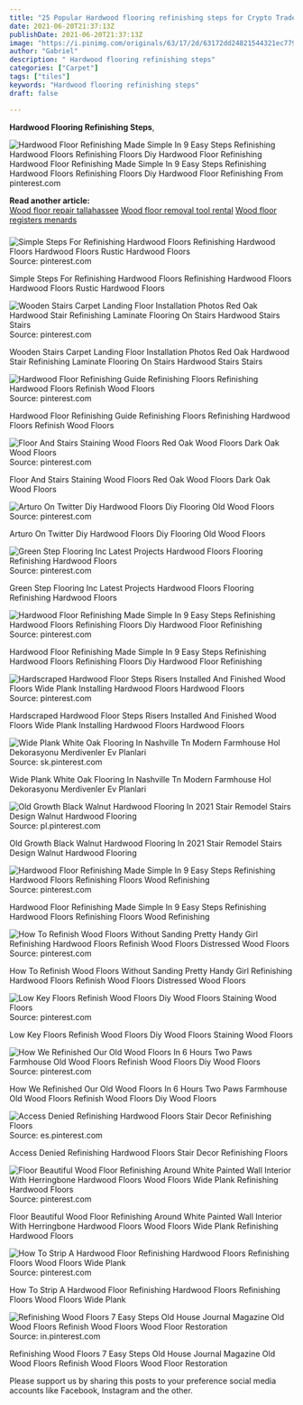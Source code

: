 ```yaml
---
title: "25 Popular Hardwood flooring refinishing steps for Crypto Trade"
date: 2021-06-20T21:37:13Z
publishDate: 2021-06-20T21:37:13Z
image: "https://i.pinimg.com/originals/63/17/2d/63172dd24821544321ec7799f21ecfe8.jpg"
author: "Gabriel"
description: " Hardwood flooring refinishing steps"
categories: ["Carpet"]
tags: ["tiles"]
keywords: "Hardwood flooring refinishing steps"
draft: false

---
```

<!-- Head tag Code -->
**Hardwood Flooring Refinishing Steps**, 

![Hardwood Floor Refinishing Made Simple In 9 Easy Steps Refinishing Hardwood Floors Refinishing Floors Diy Hardwood Floor Refinishing](https://i.pinimg.com/originals/c6/1a/4f/c61a4f81aa8b06db39ae1a7c5fbeeac1.jpg "Hardwood Floor Refinishing Made Simple In 9 Easy Steps Refinishing Hardwood Floors Refinishing Floors Diy Hardwood Floor Refinishing")
Hardwood Floor Refinishing Made Simple In 9 Easy Steps Refinishing Hardwood Floors Refinishing Floors Diy Hardwood Floor Refinishing From pinterest.com

**Read another article:**  
[Wood floor repair tallahassee](/wood-floor-repair-tallahassee/)
[Wood floor removal tool rental](/wood-floor-removal-tool-rental/)
[Wood floor registers menards](/wood-floor-registers-menards/)




### 

 


![Simple Steps For Refinishing Hardwood Floors Refinishing Hardwood Floors Hardwood Floors Rustic Hardwood Floors](https://i.pinimg.com/originals/fa/45/b0/fa45b03f43a350237d2272b2e31ca7de.jpg "Simple Steps For Refinishing Hardwood Floors Refinishing Hardwood Floors Hardwood Floors Rustic Hardwood Floors")
Source: pinterest.com

Simple Steps For Refinishing Hardwood Floors Refinishing Hardwood Floors Hardwood Floors Rustic Hardwood Floors  

![Wooden Stairs Carpet Landing Floor Installation Photos Red Oak Hardwood Stair Refinishing Laminate Flooring On Stairs Hardwood Stairs Stairs](https://i.pinimg.com/originals/30/f8/8b/30f88be9681bd980e645965495ecc862.jpg "Wooden Stairs Carpet Landing Floor Installation Photos Red Oak Hardwood Stair Refinishing Laminate Flooring On Stairs Hardwood Stairs Stairs")
Source: pinterest.com

Wooden Stairs Carpet Landing Floor Installation Photos Red Oak Hardwood Stair Refinishing Laminate Flooring On Stairs Hardwood Stairs Stairs  

![Hardwood Floor Refinishing Guide Refinishing Floors Refinishing Hardwood Floors Refinish Wood Floors](https://i.pinimg.com/736x/54/cf/18/54cf1803e6655bcc0bb059895781af66.jpg "Hardwood Floor Refinishing Guide Refinishing Floors Refinishing Hardwood Floors Refinish Wood Floors")
Source: pinterest.com

Hardwood Floor Refinishing Guide Refinishing Floors Refinishing Hardwood Floors Refinish Wood Floors  

![Floor And Stairs Staining Wood Floors Red Oak Wood Floors Dark Oak Wood Floors](https://i.pinimg.com/originals/00/5f/3b/005f3b551b5ac40ac0ee43f9197a50f3.jpg "Floor And Stairs Staining Wood Floors Red Oak Wood Floors Dark Oak Wood Floors")
Source: pinterest.com

Floor And Stairs Staining Wood Floors Red Oak Wood Floors Dark Oak Wood Floors  

![Arturo On Twitter Diy Hardwood Floors Diy Flooring Old Wood Floors](https://i.pinimg.com/originals/3f/ba/c1/3fbac1aa15ce3e0e1e2ef20bd8a99ce4.jpg "Arturo On Twitter Diy Hardwood Floors Diy Flooring Old Wood Floors")
Source: pinterest.com

Arturo On Twitter Diy Hardwood Floors Diy Flooring Old Wood Floors  

![Green Step Flooring Inc Latest Projects Hardwood Floors Flooring Refinishing Hardwood Floors](https://i.pinimg.com/originals/bd/5f/e9/bd5fe93c91626f996e44e40e0a4d2a94.jpg "Green Step Flooring Inc Latest Projects Hardwood Floors Flooring Refinishing Hardwood Floors")
Source: pinterest.com

Green Step Flooring Inc Latest Projects Hardwood Floors Flooring Refinishing Hardwood Floors  

![Hardwood Floor Refinishing Made Simple In 9 Easy Steps Refinishing Hardwood Floors Refinishing Floors Diy Hardwood Floor Refinishing](https://i.pinimg.com/originals/c6/1a/4f/c61a4f81aa8b06db39ae1a7c5fbeeac1.jpg "Hardwood Floor Refinishing Made Simple In 9 Easy Steps Refinishing Hardwood Floors Refinishing Floors Diy Hardwood Floor Refinishing")
Source: pinterest.com

Hardwood Floor Refinishing Made Simple In 9 Easy Steps Refinishing Hardwood Floors Refinishing Floors Diy Hardwood Floor Refinishing  

![Hardscraped Hardwood Floor Steps Risers Installed And Finished Wood Floors Wide Plank Installing Hardwood Floors Hardwood Floors](https://i.pinimg.com/originals/da/27/2f/da272f45db06b4a14f6bdf25fe376002.jpg "Hardscraped Hardwood Floor Steps Risers Installed And Finished Wood Floors Wide Plank Installing Hardwood Floors Hardwood Floors")
Source: pinterest.com

Hardscraped Hardwood Floor Steps Risers Installed And Finished Wood Floors Wide Plank Installing Hardwood Floors Hardwood Floors  

![Wide Plank White Oak Flooring In Nashville Tn Modern Farmhouse Hol Dekorasyonu Merdivenler Ev Planlari](https://i.pinimg.com/originals/48/3f/c6/483fc6e86ce22d29aaab4a8fa8db842d.jpg "Wide Plank White Oak Flooring In Nashville Tn Modern Farmhouse Hol Dekorasyonu Merdivenler Ev Planlari")
Source: sk.pinterest.com

Wide Plank White Oak Flooring In Nashville Tn Modern Farmhouse Hol Dekorasyonu Merdivenler Ev Planlari  

![Old Growth Black Walnut Hardwood Flooring In 2021 Stair Remodel Stairs Design Walnut Hardwood Flooring](https://i.pinimg.com/originals/81/85/80/81858004da8efc8a8059313851f71a7e.jpg "Old Growth Black Walnut Hardwood Flooring In 2021 Stair Remodel Stairs Design Walnut Hardwood Flooring")
Source: pl.pinterest.com

Old Growth Black Walnut Hardwood Flooring In 2021 Stair Remodel Stairs Design Walnut Hardwood Flooring  

![Hardwood Floor Refinishing Made Simple In 9 Easy Steps Refinishing Hardwood Floors Refinishing Floors Wood Refinishing](https://i.pinimg.com/originals/bc/42/58/bc42580cee027b9eb833d9f79705d461.png "Hardwood Floor Refinishing Made Simple In 9 Easy Steps Refinishing Hardwood Floors Refinishing Floors Wood Refinishing")
Source: pinterest.com

Hardwood Floor Refinishing Made Simple In 9 Easy Steps Refinishing Hardwood Floors Refinishing Floors Wood Refinishing  

![How To Refinish Wood Floors Without Sanding Pretty Handy Girl Refinishing Hardwood Floors Refinish Wood Floors Distressed Wood Floors](https://i.pinimg.com/600x315/b7/38/01/b73801e370b77310982b5953d55d23be.jpg "How To Refinish Wood Floors Without Sanding Pretty Handy Girl Refinishing Hardwood Floors Refinish Wood Floors Distressed Wood Floors")
Source: pinterest.com

How To Refinish Wood Floors Without Sanding Pretty Handy Girl Refinishing Hardwood Floors Refinish Wood Floors Distressed Wood Floors  

![Low Key Floors Refinish Wood Floors Diy Wood Floors Staining Wood Floors](https://i.pinimg.com/736x/1e/0c/62/1e0c6252490d75898e5abf3648b8910a.jpg "Low Key Floors Refinish Wood Floors Diy Wood Floors Staining Wood Floors")
Source: pinterest.com

Low Key Floors Refinish Wood Floors Diy Wood Floors Staining Wood Floors  

![How We Refinished Our Old Wood Floors In 6 Hours Two Paws Farmhouse Old Wood Floors Refinish Wood Floors Diy Wood Floors](https://i.pinimg.com/originals/92/78/8a/92788a0371690290e32ec0892a6c34b2.jpg "How We Refinished Our Old Wood Floors In 6 Hours Two Paws Farmhouse Old Wood Floors Refinish Wood Floors Diy Wood Floors")
Source: pinterest.com

How We Refinished Our Old Wood Floors In 6 Hours Two Paws Farmhouse Old Wood Floors Refinish Wood Floors Diy Wood Floors  

![Access Denied Refinishing Hardwood Floors Stair Decor Refinishing Floors](https://i.pinimg.com/originals/8c/10/cc/8c10cc4aa429a302422139f267b607f8.jpg "Access Denied Refinishing Hardwood Floors Stair Decor Refinishing Floors")
Source: es.pinterest.com

Access Denied Refinishing Hardwood Floors Stair Decor Refinishing Floors  

![Floor Beautiful Wood Floor Refinishing Around White Painted Wall Interior With Herringbone Hardwood Floors Wood Floors Wide Plank Refinishing Hardwood Floors](https://i.pinimg.com/originals/0e/e7/d2/0ee7d2619228b92cc183101b59b8f22a.jpg "Floor Beautiful Wood Floor Refinishing Around White Painted Wall Interior With Herringbone Hardwood Floors Wood Floors Wide Plank Refinishing Hardwood Floors")
Source: pinterest.com

Floor Beautiful Wood Floor Refinishing Around White Painted Wall Interior With Herringbone Hardwood Floors Wood Floors Wide Plank Refinishing Hardwood Floors  

![How To Strip A Hardwood Floor Refinishing Hardwood Floors Refinishing Floors Wood Floors Wide Plank](https://i.pinimg.com/originals/fd/74/74/fd747485ec31a2bb4e027c4ca74de68d.jpg "How To Strip A Hardwood Floor Refinishing Hardwood Floors Refinishing Floors Wood Floors Wide Plank")
Source: pinterest.com

How To Strip A Hardwood Floor Refinishing Hardwood Floors Refinishing Floors Wood Floors Wide Plank  

![Refinishing Wood Floors 7 Easy Steps Old House Journal Magazine Old Wood Floors Refinish Wood Floors Wood Floor Restoration](https://i.pinimg.com/originals/63/17/2d/63172dd24821544321ec7799f21ecfe8.jpg "Refinishing Wood Floors 7 Easy Steps Old House Journal Magazine Old Wood Floors Refinish Wood Floors Wood Floor Restoration")
Source: in.pinterest.com

Refinishing Wood Floors 7 Easy Steps Old House Journal Magazine Old Wood Floors Refinish Wood Floors Wood Floor Restoration  

Please support us by sharing this posts to your preference social media accounts like Facebook, Instagram and the other.

